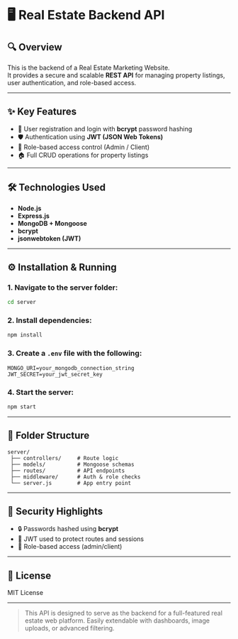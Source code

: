 # 🖥 Real Estate Backend API

## 🔍 Overview

This is the backend of a Real Estate Marketing Website.  
It provides a secure and scalable **REST API** for managing property listings, user authentication, and role-based access.

---

## ✨ Key Features

- 🔐 User registration and login with **bcrypt** password hashing  
- 🛡 Authentication using **JWT (JSON Web Tokens)**  
- 🎯 Role-based access control (Admin / Client)  
- 🏠 Full CRUD operations for property listings  

---

## 🛠 Technologies Used

- **Node.js**  
- **Express.js**  
- **MongoDB + Mongoose**  
- **bcrypt**  
- **jsonwebtoken (JWT)**

---

## ⚙️ Installation & Running

### 1. Navigate to the server folder:
```bash
cd server
```

### 2. Install dependencies:
```bash
npm install
```

### 3. Create a `.env` file with the following:
```env
MONGO_URI=your_mongodb_connection_string
JWT_SECRET=your_jwt_secret_key
```

### 4. Start the server:
```bash
npm start
```

---

## 📁 Folder Structure

```
server/
 ├── controllers/     # Route logic
 ├── models/          # Mongoose schemas
 ├── routes/          # API endpoints
 ├── middleware/      # Auth & role checks
 └── server.js        # App entry point
```

---

## 🔐 Security Highlights

- 🔒 Passwords hashed using **bcrypt**
- 🧾 JWT used to protect routes and sessions
- 👥 Role-based access (admin/client)

---

## 📄 License

MIT License

---

> This API is designed to serve as the backend for a full-featured real estate web platform. Easily extendable with dashboards, image uploads, or advanced filtering.
